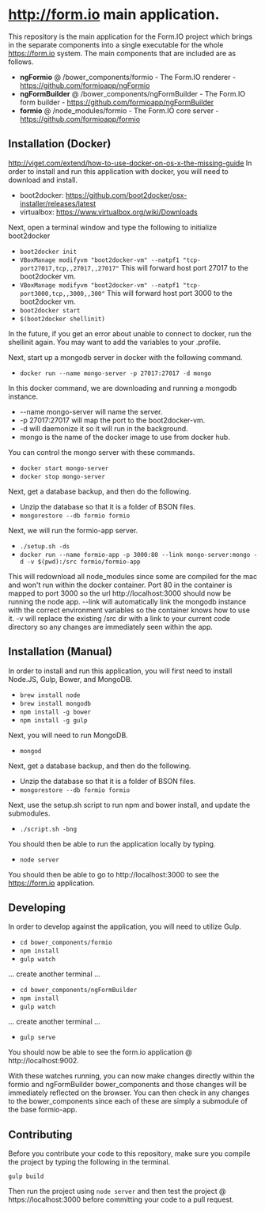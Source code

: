 http://form.io main application.
================================
This repository is the main application for the Form.IO project which brings in the separate components into a single
executable for the whole https://form.io system. The main components that are included are as follows.

 - **ngFormio** @ /bower_components/formio - The Form.IO renderer - https://github.com/formioapp/ngFormio
 - **ngFormBuilder** @ /bower_components/ngFormBuilder - The Form.IO form builder - https://github.com/formioapp/ngFormBuilder
 - **formio** @ /node_modules/formio - The Form.IO core server - https://github.com/formioapp/formio
 
Installation (Docker)
------------
http://viget.com/extend/how-to-use-docker-on-os-x-the-missing-guide
In order to install and run this application with docker, you will need to download and install.

  - boot2docker: https://github.com/boot2docker/osx-installer/releases/latest
  - virtualbox: https://www.virtualbox.org/wiki/Downloads
  
Next, open a terminal window and type the following to initialize boot2docker

  - ```boot2docker init```
  - ```VBoxManage modifyvm "boot2docker-vm" --natpf1 "tcp-port27017,tcp,,27017,,27017"``` This will forward host port 27017 to the boot2docker vm.
  - ```VBoxManage modifyvm "boot2docker-vm" --natpf1 "tcp-port3000,tcp,,3000,,300"``` This will forward host port 3000 to the boot2docker vm.
  - ```boot2docker start```
  - ```$(boot2docker shellinit)```
   
In the future, if you get an error about unable to connect to docker, run the shellinit again. You may want to add the variables to your .profile.

Next, start up a mongodb server in docker with the following command.

  - ```docker run --name mongo-server -p 27017:27017 -d mongo```
  
In this docker command, we are downloading and running a mongodb instance.
 
  - --name mongo-server will name the server.
  - -p 27017:27017 will map the port to the boot2docker-vm.
  - -d will daemonize it so it will run in the background.
  - mongo is the name of the docker image to use from docker hub.
  
You can control the mongo server with these commands.

  - ```docker start mongo-server```
  - ```docker stop mongo-server```

Next, get a database backup, and then do the following.

 - Unzip the database so that it is a folder of BSON files.
 - ```mongorestore --db formio formio```

Next, we will run the formio-app server.

  - ```./setup.sh -ds```
  - ```docker run --name formio-app -p 3000:80 --link mongo-server:mongo -d -v $(pwd):/src formio/formio-app```
  
This will redownload all node_modules since some are compiled for the mac and won't run within the docker container.  Port 80 in the container is mapped to port 3000 so the url http://localhost:3000 should now be running the node app.  --link will automatically link the mongodb instance with the correct environment variables so the container knows how to use it. -v will replace the existing /src dir with a link to your current code directory so any changes are immediately seen within the app.

Installation (Manual)
------------
In order to install and run this application, you will first need to install Node.JS, Gulp, Bower, and MongoDB.

  - ```brew install node```
  - ```brew install mongodb```
  - ```npm install -g bower```
  - ```npm install -g gulp```
  
Next, you will need to run MongoDB.

  - ```mongod```

Next, get a database backup, and then do the following.
 - Unzip the database so that it is a folder of BSON files.
 - ```mongorestore --db formio formio```

Next, use the setup.sh script to run npm and bower install, and update the submodules.

  - ```./script.sh -bng```
  
You should then be able to run the application locally by typing.

  - ```node server```
  
You should then be able to go to http://localhost:3000 to see the https://form.io application.

Developing
------------
In order to develop against the application, you will need to utilize Gulp.

  - ```cd bower_components/formio```
  - ```npm install```
  - ```gulp watch```
  
... create another terminal ...
  
  - ```cd bower_components/ngFormBuilder```
  - ```npm install```
  - ```gulp watch```
  
... create another terminal ...
  
  - ```gulp serve```

You should now be able to see the form.io application @ http://localhost:9002.
  
With these watches running, you can now make changes directly within the formio and ngFormBuilder
bower_components and those changes will be immediately reflected on the browser. You can then 
check in any changes to the bower_components since each of these are simply a submodule of the
base formio-app.

Contributing
----------------
Before you contribute your code to this repository, make sure you compile the project by typing the following in the terminal.

```
gulp build
```

Then run the project using ```node server``` and then test the project @ https://localhost:3000 before committing your code to a pull request.

